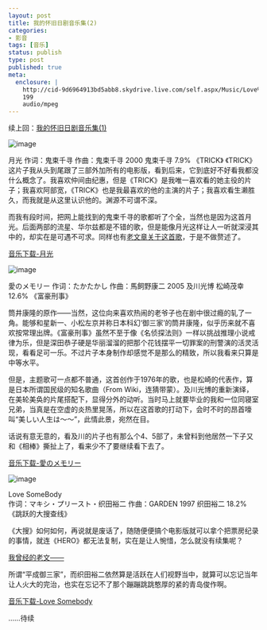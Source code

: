 ```yaml
---
layout: post
title: 我的怀旧日剧音乐集(2)
categories:
- 影音
tags: [音乐]
status: publish
type: post
published: true
meta:
  enclosure: |
    http://cid-9d6964913bd5abb8.skydrive.live.com/self.aspx/Music/Love%20Somebody.mp3
    199
    audio/mpeg
---
```


续上回：[我的怀旧日剧音乐集(1) ](http://mooninsky.net/my-collection-of-old-music-in-jp-dramas-1)



![image](http://i340.photobucket.com/albums/o350/claudxiao/s1483684.jpg)

月光
作词：鬼束千寻
作曲：鬼束千寻
2000	鬼束千寻
7.9%	《TRICK》
《TRICK》这片子我从头到尾跟了三部外加所有的电影版，看到后来，它到底好不好看我都没什么概念了。我喜欢仲间由纪惠，但是《TRICK》是我唯一喜欢看的她主役的片子；我喜欢阿部宽，《TRICK》也是我最喜欢的他的主演的片子；我喜欢看生濑胜久，而我就是从这里认识他的。渊源不可谓不深。

而我有段时间，把网上能找到的鬼束千寻的歌都听了个全，当然也是因为这首月光。后面两部的流星、华尔兹都是不错的歌，但是能像月光这样让人一听就深浸其中的，却实在是可遇不可求。同样也有[老文章关于这首歌](http://mooninsky.net/my-theme-song-for-japanese-tv-drama-series-u0026quotmoonlightu0026quot-u0026quottricku0026quot)，于是不做赘述了。

[音乐下载-月光](http://cid-9d6964913bd5abb8.skydrive.live.com/self.aspx/Music/%E6%9C%88%E5%85%89.mp3)

![image](http://i340.photobucket.com/albums/o350/claudxiao/1-200749124537.jpg)

愛のメモリー
作词：たかたかし
作曲：馬飼野康二
2005 	及川光博 松崎茂幸
12.6% 	《富豪刑事》

筒井康隆的原作——当然，这位向来喜欢热闹的老爷子也在剧中很过瘾的轧了一角。能够和星新一、小松左京并称日本科幻‘御三家’的筒井康隆，似乎历来就不喜欢按常理出牌。《富豪刑事》虽然不至于像《名侦探法则》一样以挑战推理小说戒律为乐，但是深田恭子硬是华丽溜溜的把那个花钱摆平一切罪案的刑警演的活灵活现，看看足可一乐。不过片子本身制作却感觉不是那么的精致，所以我看来只算是中等水平。

但是，主题歌可一点都不普通，这首创作于1976年的歌，也是松崎的代表作，算是日本所谓国民级的知名歌曲（From Wiki，连猜带蒙）。及川光博的重新演绎，在美轮美奂的片尾搭配下，显得分外的动听。当时马上就要毕业的我和一位同寝室兄弟，当真是在空虚的炎热里晃荡，所以在这首歌的打动下，会时不时的昂首嚎叫“美しい人生は～～”，此情此景，宛然在目。

话说有意无意的，看及川的片子也有那么个4、5部了，未曾料到他居然一下子又和《相棒》撕扯上了，看来少不了要继续看下去了。

[音乐下载-愛のメモリー](http://cid-9d6964913bd5abb8.skydrive.live.com/self.aspx/Music/%E6%84%9B%E3%81%AE%E3%83%A1%E3%83%A2%E3%83%AA%E3%83%BC%20.mp3)

![image](http://i340.photobucket.com/albums/o350/claudxiao/261A45DBF8DE1775D9F131EF4940D389.jpg)

Love SomeBody 	
作词：マキシ・プリースト・织田裕二
作曲：GARDEN
1997 	织田裕二
18.2% 	《跳跃的大搜查线》

《大搜》如何如何，再说就是废话了，随随便便搞个电影版就可以拿个把票房纪录的事情，就连《HERO》都无法复制，实在是让人惋惜，怎么就没有续集呢？

[我曾经的老文——](http://mooninsky.net/my-theme-song-for-japanese-tv-drama-series-u0026quotlove-somebodyu0026quot-u0026quotamazing-race-jumping-lineu0026quot)

所谓“平成御三家”，而织田裕二依然算是活跃在人们视野当中，就算可以忘记当年让人火大的完治，也实在忘记不了那个蹦蹦跳跳憨厚的紧的青岛俊作啊。

[音乐下载-Love Somebody](http://cid-9d6964913bd5abb8.skydrive.live.com/self.aspx/Music/Love%20Somebody.mp3)

……待续

